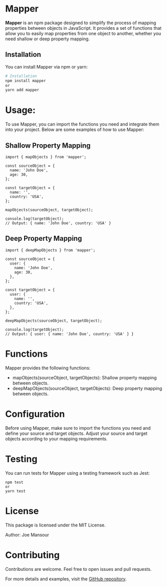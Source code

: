 # Mapper

**Mapper** is an npm package designed to simplify the process of mapping properties between objects in JavaScript. It provides a set of functions that allow you to easily map properties from one object to another, whether you need shallow or deep property mapping.

## Installation

You can install Mapper via npm or yarn:

```bash
# Installation
npm install mapper
or
yarn add mapper
```

# Usage:
To use Mapper, you can import the functions you need and integrate them into your project. Below are some examples of how to use Mapper:

## Shallow Property Mapping
```
import { mapObjects } from 'mapper';

const sourceObject = {
  name: 'John Doe',
  age: 30,
};

const targetObject = {
  name: '',
  country: 'USA',
};

mapObjects(sourceObject, targetObject);

console.log(targetObject);
// Output: { name: 'John Doe', country: 'USA' }
```

## Deep Property Mapping
```
import { deepMapObjects } from 'mapper';

const sourceObject = {
  user: {
    name: 'John Doe',
    age: 30,
  },
};

const targetObject = {
  user: {
    name: '',
    country: 'USA',
  },
};

deepMapObjects(sourceObject, targetObject);

console.log(targetObject);
// Output: { user: { name: 'John Doe', country: 'USA' } }
```

# Functions

Mapper provides the following functions:

  - mapObjects(sourceObject, targetObjects): Shallow property mapping between objects.
  - deepMapObjects(sourceObject, targetObjects): Deep property mapping between objects.

# Configuration

Before using Mapper, make sure to import the functions you need and define your source and target objects. Adjust your source and target objects according to your mapping requirements.

# Testing

You can run tests for Mapper using a testing framework such as Jest:

```
npm test
or
yarn test
```

# License

This package is licensed under the MIT License.

Author: Joe Mansour

# Contributing

Contributions are welcome. Feel free to open issues and pull requests.

For more details and examples, visit the <a href="https://github.com/JoeMansourr/mapper">GitHub repository</a>.